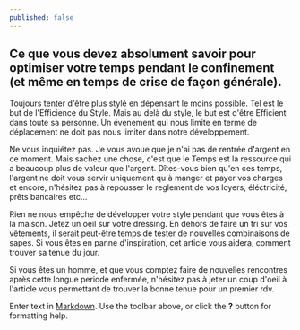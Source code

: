 ```yaml
---
published: false
---
```

## Ce que vous devez absolument savoir pour optimiser votre temps pendant le confinement (et même en temps de crise de façon générale).

Toujours tenter d'être plus stylé en dépensant le moins possible. Tel est le but de l'Efficience du Style. Mais au delà du style, le but est d'être Efficient dans toute sa personne. Un évenement qui nous limite en terme de déplacement ne doit pas nous limiter dans notre développement. 

Ne vous inquiétez pas. Je vous avoue que je n'ai pas de rentrée d'argent en ce moment. Mais sachez une chose, c'est que le Temps est la ressource qui a beaucoup plus de valeur que l'argent. Dîtes-vous bien qu'en ces temps, l'argent ne doit vous servir uniquement qu'à manger et payer vos charges et encore, n'hésitez pas à repousser le reglement de vos loyers, éléctricité, prêts bancaires etc...

Rien ne nous empêche de développer votre style pendant que vous êtes à la maison. Jetez un oeil sur votre dressing. En dehors de faire un tri sur vos vêtements, il serait peut-être temps de tester de nouvelles combinaisons de sapes. Si vous êtes en panne d'inspiration, cet article vous aidera, comment trouver sa tenue du jour.

Si vous êtes un homme, et que vous comptez faire de nouvelles rencontres après cette longue periode enfermée, n'hésitez pas à jeter un coup d'oeil à l'article vous permettant de trouver la bonne tenue pour un premier rdv.

Enter text in [Markdown](http://daringfireball.net/projects/markdown/). Use the toolbar above, or click the **?** button for formatting help.
